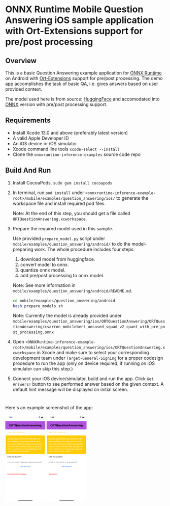 # ONNX Runtime Mobile Question Answering iOS sample application with Ort-Extensions support for pre/post processing

## Overview

This is a basic Question Answering example application for [ONNX Runtime](https://github.com/microsoft/onnxruntime) on Android with [Ort-Extensions](https://github.com/microsoft/onnxruntime-extensions) support for pre/post processing. The demo app accomplishes the task of basic QA, i.e. gives answers based on user provided context.

The model used here is from source: [HuggingFace](https://huggingface.co/docs/transformers/model_doc/mobilebert) and accomodated into [ONNX](https://github.com/onnx/onnx) version with pre/post processing support.

## Requirements
- Install Xcode 13.0 and above (preferably latest version)
- A valid Apple Developer ID
- An iOS device or iOS simulator
- Xcode command line tools `xcode-select --install`
- Clone the `onnxruntime-inference-examples` source code repo

## Build And Run

1. Install CocoaPods. `sudo gem install cocoapods`

2. In terminal, run `pod install` under `<onnxruntime-inference-example-root>/mobile/examples/question_answering/ios/` to generate the workspace file and install required pod files.
   
   Note: At the end of this step, you should get a file called `ORTQuestionAnswering.xcworkspace`.

3. Prepare the required model used in this sample.
    
    Use provided `prepare_model.py` script under `mobile/examples/question_answering/android/` to do the model-preparing work. The whole procedure includes four steps.
    1. download model from huggingface. 
    2. convert model to onnx. 
    3. quantize onnx model. 
    4. add pre/post processing to onnx model.

    Note: See more information in `mobile/examples/question_answering/android/README.md`.

    ```bash
    cd mobile/examples/question_answering/android
    bash prepare_models.sh
    ```
    Note: Currently the model is already provided under `mobile/examples/question_answering/ios/ORTQuestionAnswering/ORTQuestionAnswering/csarron_mobilebert_uncased_squad_v2_quant_with_pre_post_processing.onnx`

4. Open `<ONNXRuntime-inference-example-root>/mobile/examples/question_answering/ios/ORTQuestionAnswering.xcworkspace` in Xcode and make sure to select your corresponding development team under `Target-General-Signing` for a proper codesign procedure to run the app (only on device required, if running on iOS simulator can skip this step.)

5. Connect your iOS device/simulator, build and run the app. Click `Get Answers!` button to see performed answer based on the given context. A default hint message will be displayed on initial screen.

#
Here's an example screenshot of the app:

<img width=25% src="QA_Screenshot1.png" alt="App Screenshot" />
<img width=25% src="QA_Screenshot2.png" alt="App Screenshot" />

